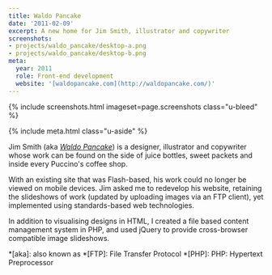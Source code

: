 ```yaml
---
title: Waldo Pancake
date: '2011-02-09'
excerpt: A new home for Jim Smith, illustrator and copywriter
screenshots:
- projects/waldo_pancake/desktop-a.png
- projects/waldo_pancake/desktop-b.png
meta:
  year: 2011
  role: Front-end development
  website: '[waldopancake.com](http://waldopancake.com/)'
---
```

{% include screenshots.html
  imageset=page.screenshots
  class="u-bleed"
%}

{% include meta.html
  class="u-aside"
%}

Jim Smith (aka *[Waldo Pancake][1]*) is a designer, illustrator and copywriter whose work can be found on the side of juice bottles, sweet packets and inside every Puccino's coffee shop.

With an existing site that was Flash-based, his work could no longer be viewed on mobile devices. Jim asked me to redevelop his website, retaining the slideshows of work (updated by uploading images via an FTP client), yet implemented using standards-based web technologies.

In addition to visualising designs in HTML, I created a file based content management system in PHP, and used jQuery to provide cross-browser compatible image slideshows.

[1]: http://waldopancake.com/
[2]: http://puccinosworldwide.com/

*[aka]: also known as
*[FTP]: File Transfer Protocol
*[PHP]: PHP: Hypertext Preprocessor
